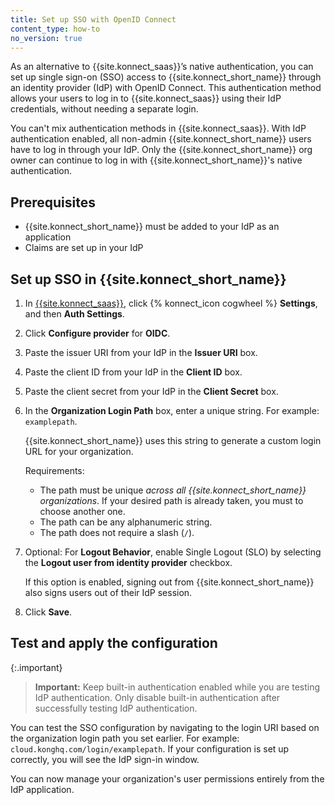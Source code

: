 ```yaml
---
title: Set up SSO with OpenID Connect
content_type: how-to
no_version: true
---
```


As an alternative to {{site.konnect_saas}}’s native authentication, you can set
up single sign-on (SSO) access to {{site.konnect_short_name}} through
an identity provider (IdP) with
OpenID Connect.
This authentication method allows your users to log in to {{site.konnect_saas}}
using their IdP credentials, without needing a separate login.

You can't mix authentication methods in {{site.konnect_saas}}. With IdP
authentication enabled, all non-admin {{site.konnect_short_name}} users have to
log in through your IdP. Only the {{site.konnect_short_name}} org
owner can continue to log in with {{site.konnect_short_name}}'s native
authentication.

## Prerequisites

* {{site.konnect_short_name}} must be added to your IdP as an application
* Claims are set up in your IdP

## Set up SSO in {{site.konnect_short_name}}

1. In [{{site.konnect_saas}}](https://cloud.konghq.com), click {% konnect_icon cogwheel %}
**Settings**, and then **Auth Settings**.

1. Click **Configure provider** for **OIDC**.

1. Paste the issuer URI from your IdP in the **Issuer URI** box. 

1. Paste the client ID from your IdP in the **Client ID** box.

1. Paste the client secret from your IdP in the **Client Secret** box.

1. In the **Organization Login Path** box, enter a unique string. For example: `examplepath`.

    {{site.konnect_short_name}} uses this string to generate a custom login
    URL for your organization.

    Requirements:
    * The path must be unique *across all {{site.konnect_short_name}} organizations*.
    If your desired path is already taken, you must to choose another one.
    * The path can be any alphanumeric string.
    * The path does not require a slash (`/`).

1. Optional: For **Logout Behavior**, enable Single Logout (SLO) by selecting
the **Logout user from identity provider** checkbox.

    If this option is enabled, signing out from {{site.konnect_short_name}}
    also signs users out of their IdP session.

1. Click **Save**.

## Test and apply the configuration

{:.important}
> **Important:** Keep built-in authentication enabled while you are testing IdP authentication. Only disable built-in authentication after successfully testing IdP authentication.

You can test the SSO configuration by navigating to the login URI based on the organization login path you set earlier. For example: `cloud.konghq.com/login/examplepath`. If your configuration is set up correctly, you will see the IdP sign-in window.

You can now manage your organization's user permissions entirely from the IdP
application.